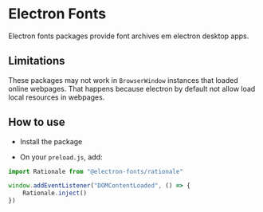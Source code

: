 # Electron Fonts

Electron fonts packages provide font archives em electron desktop apps.

## Limitations

These packages may not work in `BrowserWindow` instances that loaded online webpages. That happens because electron by default not allow load local resources in webpages.

## How to use

* Install the package

* On your `preload.js`, add:

```ts
import Rationale from "@electron-fonts/rationale"

window.addEventListener("DOMContentLoaded", () => {
    Rationale.inject()
})
```
